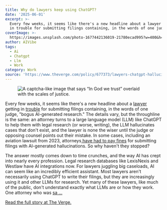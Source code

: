 ```yaml
---
title: Why do lawyers keep using ChatGPT?
date: '2025-06-01'
excerpt: >-
  Every few weeks, it seems like there's a new headline about a lawyer getting
  in trouble for submitting filings containing, in the words of one judge,...
coverImage: >-
  https://images.unsplash.com/photo-1677442136019-21780ecad995?w=400&h=200&fit=crop&auto=format
author: AIVibe
tags:
  - Ai
  - Chatgpt
  - Llm
  - Work
category: Work
source: 'https://www.theverge.com/policy/677373/lawyers-chatgpt-hallucinations-ai'
---
```


											

						
<figure>

<img alt="A captcha-like image that says “In God we trust” overlaid with the scales of justice." data-caption="" data-portal-copyright="" data-has-syndication-rights="1" src="https://platform.theverge.com/wp-content/uploads/sites/2/2025/05/STK470_AI_LAW_CVIRGINIA_A.jpg?quality=90&#038;strip=all&#038;crop=0,0,100,100" />
	<figcaption></figcaption>
</figure>
<p class="has-text-align-none">Every few weeks, it seems like there's a new headline about a <a href="https://www.theverge.com/news/666443/judge-slams-lawyers-ai-bogus-research">lawyer</a> getting in <a href="https://www.tampabay.com/news/crime/2025/05/20/tim-burke-fox-news-tampa-lawyers-ai-artificial-intelligence/">trouble</a> for submitting filings containing, in the words of one judge, "bogus AI-generated research." The details vary, but the throughline is the same: an attorney turns to a large language model (LLM) like ChatGPT to help them with legal research (or worse, writing), the LLM hallucinates cases that don't exist, and the lawyer is none the wiser until the judge or opposing counsel points out their mistake. In some cases, including an aviation lawsuit from 2023, attorneys<a href="https://apnews.com/article/artificial-intelligence-chatgpt-fake-case-lawyers-d6ae9fa79d0542db9e1455397aef381c"> have had to pay fines</a> for submitting filings with AI-generated hallucinations. So why haven't they stopped?</p>
<p class="has-text-align-none">The answer mostly comes down to time crunches, and the way AI has crept into nearly every profession. Legal research databases like LexisNexis and Westlaw have AI integrations now. For lawyers juggling big caseloads, AI can seem like an incredibly efficient assistant. Most lawyers aren't necessarily using ChatGPT to write their filings, but they are increasingly using it and other LLMs for research. Yet many of these lawyers, like much of the public, don't understand exactly what LLMs are or how they work. One attorney who was <a href="https://www.nytimes.com/2023/06/08/nyregion/lawyer-chatgpt-sanctions.html">sa …</a></p>
<p><a href="https://www.theverge.com/policy/677373/lawyers-chatgpt-hallucinations-ai">Read the full story at The Verge.</a></p>
						
									
